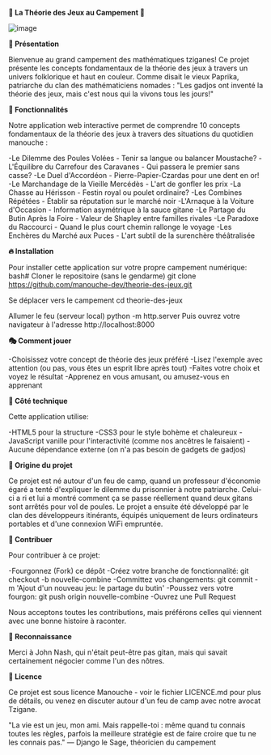 **🎪 La Théorie des Jeux au Campement 🎻**

![image](https://github.com/user-attachments/assets/70b4d347-1059-499d-af2f-8bcb7cd847df)

**🔮 Présentation**

Bienvenue au grand campement des mathématiques tziganes! Ce projet présente les concepts fondamentaux de la théorie des jeux à travers un univers folklorique et haut en couleur.
Comme disait le vieux Paprika, patriarche du clan des mathématiciens nomades : "Les gadjos ont inventé la théorie des jeux, mais c'est nous qui la vivons tous les jours!"

**🚐 Fonctionnalités**

Notre application web interactive permet de comprendre 10 concepts fondamentaux de la théorie des jeux à travers des situations du quotidien manouche :

-Le Dilemme des Poules Volées - Tenir sa langue ou balancer Moustache?
-L'Équilibre du Carrefour des Caravanes - Qui passera le premier sans casse?
-Le Duel d'Accordéon - Pierre-Papier-Czardas pour une dent en or!
-Le Marchandage de la Vieille Mercédès - L'art de gonfler les prix
-La Chasse au Hérisson - Festin royal ou poulet ordinaire?
-Les Combines Répétées - Établir sa réputation sur le marché noir
-L'Arnaque à la Voiture d'Occasion - Information asymétrique à la sauce gitane
-Le Partage du Butin Après la Foire - Valeur de Shapley entre familles rivales
-Le Paradoxe du Raccourci - Quand le plus court chemin rallonge le voyage
-Les Enchères du Marché aux Puces - L'art subtil de la surenchère théâtralisée

**🔥 Installation**

Pour installer cette application sur votre propre campement numérique:
bash# Cloner le repositoire (sans le gendarme)
git clone https://github.com/manouche-dev/theorie-des-jeux.git

Se déplacer vers le campement
cd theorie-des-jeux

Allumer le feu (serveur local)
python -m http.server
Puis ouvrez votre navigateur à l'adresse http://localhost:8000

**🎭 Comment jouer**

-Choisissez votre concept de théorie des jeux préféré
-Lisez l'exemple avec attention (ou pas, vous êtes un esprit libre après tout)
-Faites votre choix et voyez le résultat
-Apprenez en vous amusant, ou amusez-vous en apprenant

**🧠 Côté technique**

Cette application utilise:

-HTML5 pour la structure
-CSS3 pour le style bohème et chaleureux
-JavaScript vanille pour l'interactivité (comme nos ancêtres le faisaient)
-Aucune dépendance externe (on n'a pas besoin de gadgets de gadjos)

**📜 Origine du projet**

Ce projet est né autour d'un feu de camp, quand un professeur d'économie égaré a tenté d'expliquer le dilemme du prisonnier à notre patriarche. Celui-ci a ri et lui a montré comment ça se passe réellement quand deux gitans sont arrêtés pour vol de poules.
Le projet a ensuite été développé par le clan des développeurs itinérants, équipés uniquement de leurs ordinateurs portables et d'une connexion WiFi empruntée.

**👑 Contribuer**

Pour contribuer à ce projet:

-Fourgonnez (Fork) ce dépôt
-Créez votre branche de fonctionnalité: git checkout -b nouvelle-combine
-Committez vos changements: git commit -m 'Ajout d'un nouveau jeu: le partage du butin'
-Poussez vers votre fourgon: git push origin nouvelle-combine
-Ouvrez une Pull Request

Nous acceptons toutes les contributions, mais préférons celles qui viennent avec une bonne histoire à raconter.

**🎨 Reconnaissance**

Merci à John Nash, qui n'était peut-être pas gitan, mais qui savait certainement négocier comme l'un des nôtres.

**📄 Licence**

Ce projet est sous licence Manouche - voir le fichier LICENCE.md pour plus de détails, ou venez en discuter autour d'un feu de camp avec notre avocat Tzigane.

"La vie est un jeu, mon ami. Mais rappelle-toi : même quand tu connais toutes les règles, parfois la meilleure stratégie est de faire croire que tu ne les connais pas." — Django le Sage, théoricien du campement
